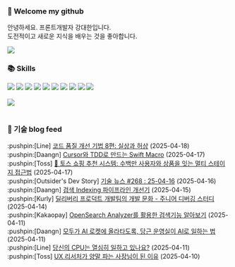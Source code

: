 ### 👋 Welcome my github

안녕하세요. 프론트개발자 강대한입니다.
<br>
도전적이고 새로운 지식을 배우는 것을 좋아합니다.

<!--
![header](https://capsule-render.vercel.app/api?type=Waving&color=auto&height=300&section=header&text=Welcome&fontAlignY=40&desc=KangDaeHan%20github%20&descSize=20&descAlignY=55&animation=fadeIn&fontSize=90)

**KangDaeHan/KangDaeHan** is a ✨ _special_ ✨ repository because its `README.md` (this file) appears on your GitHub profile.

Here are some ideas to get you started:

- 🔭 I’m currently working on ...
- 🌱 I’m currently learning ...
- 👯 I’m looking to collaborate on ...
- 🤔 I’m looking for help with ...
- 💬 Ask me about ...
- 📫 How to reach me: ...
- 😄 Pronouns: ...
- ⚡ Fun fact: ...
-->

<a href="https://twinfamily.github.io" target="_blank"><img src="https://img.shields.io/badge/Blog-121D33?style=flat-square&logo=blogger&logoColor=ffffff"/></a>

### :books: Skills
<a href="#" target="_blank"><img src="https://img.shields.io/badge/React-61DAFB?style=flat-square&logo=react&logoColor=ffffff"/></a>
<a href="#" target="_blank"><img src="https://img.shields.io/badge/Html5-E34F26?style=flat-square&logo=html5&logoColor=ffffff"/></a>
<a href="#" target="_blank"><img src="https://img.shields.io/badge/Javascript-F7DF1E?style=flat-square&logo=javascript&logoColor=ffffff"/></a>
<a href="#" target="_blank"><img src="https://img.shields.io/badge/Cssmodules-000000?style=flat-square&logo=cssmodules&logoColor=ffffff"/></a>
<a href="#" target="_blank"><img src="https://img.shields.io/badge/Node.js-339933?style=flat-square&logo=nodedotjs&logoColor=ffffff"/></a>
<a href="#" target="_blank"><img src="https://img.shields.io/badge/Typescript-3178C6?style=flat-square&logo=typescript&logoColor=ffffff"/></a>
<a href="#" target="_blank"><img src="https://img.shields.io/badge/Git-F05032?style=flat-square&logo=git&logoColor=ffffff"/></a>
<a href="#" target="_blank"><img src="https://img.shields.io/badge/Gitlab-FC6D26?style=flat-square&logo=gitlab&logoColor=ffffff"/></a>
<a href="#" target="_blank"><img src="https://img.shields.io/badge/Webpack-8DD6F9?style=flat-square&logo=webpack&logoColor=ffffff"/></a>
<a href="#" target="_blank"><img src="https://img.shields.io/badge/Vite-646CFF?style=flat-square&logo=vite&logoColor=ffffff"/></a>
<br><br>
<img src="https://github-readme-stats.vercel.app/api/top-langs/?username=KangDaeHan&layout=compact">
<br><br>
### :round_pushpin: 기술 blog feed
<!-- BLOG-POST-LIST:START --><div>:pushpin:[Line] <a target="_blank" href="https://techblog.lycorp.co.jp/ko/techniques-for-improving-code-quality-8">코드 품질 개선 기법 8편: 실상과 허상</a> (2025-04-18)</div><div>:pushpin:[Daangn] <a target="_blank" href="https://medium.com/daangn/cursor%EC%99%80-tdd%EB%A1%9C-%EB%A7%8C%EB%93%9C%EB%8A%94-swift-macro-0e4a245caee2?source=rss----4505f82a2dbd---4">Cursor와 TDD로 만드는 Swift Macro</a> (2025-04-17)</div><div>:pushpin:[Toss] <a target="_blank" href="https://toss.tech/article/toss-shopping-recommendation-system">🛒 토스 쇼핑 추천 시스템: 수백만 사용자와 상품을 잇는 멀티 스테이지 접근법</a> (2025-04-17)</div><div>:pushpin:[Outsider's Dev Story] <a target="_blank" href="https://blog.outsider.ne.kr/1759">기술 뉴스 #268 : 25-04-16</a> (2025-04-16)</div><div>:pushpin:[Daangn] <a target="_blank" href="https://medium.com/daangn/%EA%B2%80%EC%83%89-indexing-%ED%8C%8C%EC%9D%B4%ED%94%84%EB%9D%BC%EC%9D%B8-%EA%B0%9C%EC%84%A0%EA%B8%B0-c01c64292831?source=rss----4505f82a2dbd---4">검색 Indexing 파이프라인 개선기</a> (2025-04-15)</div><div>:pushpin:[Kurly] <a target="_blank" href="http://thefarmersfront.github.io/blog/2025-delivery-debug-study/">딜리버리 프로덕트 개발팀의 개발 문화 - 주니어 디버깅 스터디</a> (2025-04-14)</div><div>:pushpin:[Kakaopay] <a target="_blank" href="https://tech.kakaopay.com/post/kakaopayins-opensearch-analyzer/">OpenSearch Analyzer를 활용한 검색기능 알아보기</a> (2025-04-11)</div><div>:pushpin:[Daangn] <a target="_blank" href="https://medium.com/daangn/%EB%AA%A8%EB%91%90%EA%B0%80-ai-%EB%A1%9C%EC%BC%93%EC%97%90-%EC%98%AC%EB%9D%BC%ED%83%80%EB%8F%84%EB%A1%9D-%EB%8B%B9%EA%B7%BC-%EC%9A%B4%EC%98%81%EC%8B%A4%EC%9D%B4-ai%EB%A1%9C-%EC%9D%BC%ED%95%98%EB%8A%94-%EB%B2%95-b8aaa6713cea?source=rss----4505f82a2dbd---4">모두가 AI 로켓에 올라타도록, 당근 운영실이 AI로 일하는 법</a> (2025-04-11)</div><div>:pushpin:[Line] <a target="_blank" href="https://techblog.lycorp.co.jp/ko/efficiently-using-cpu-in-kubernetes">당신의 CPU는 열심히 일하고 있나요?</a> (2025-04-11)</div><div>:pushpin:[Toss] <a target="_blank" href="https://toss.tech/article/34899">UX 리서처가 양말 파는 사장님이 된 이유</a> (2025-04-10)</div><!-- BLOG-POST-LIST:END -->

<!-- ![Anurag's GitHub stats](https://github-readme-stats.vercel.app/api?username=KangDaeHan&show_icons=true&theme=radical) -->
